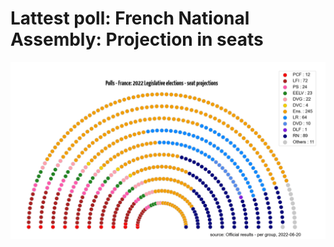 # Lattest poll: French National Assembly: Projection in seats

![National assembly projection](Figure_1.png "Polls - France: 2022 Legislative elections - seat projections")